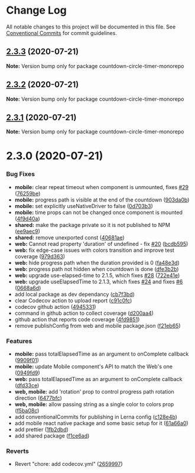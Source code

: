 # Change Log

All notable changes to this project will be documented in this file.
See [Conventional Commits](https://conventionalcommits.org) for commit guidelines.

## [2.3.3](https://github.com/vydimitrov/react-countdown-circle-timer/compare/v2.3.2...v2.3.3) (2020-07-21)

**Note:** Version bump only for package countdown-circle-timer-monorepo





## [2.3.2](https://github.com/vydimitrov/react-countdown-circle-timer/compare/v2.3.1...v2.3.2) (2020-07-21)

**Note:** Version bump only for package countdown-circle-timer-monorepo





## [2.3.1](https://github.com/vydimitrov/react-countdown-circle-timer/compare/v2.3.0...v2.3.1) (2020-07-21)

**Note:** Version bump only for package countdown-circle-timer-monorepo





# 2.3.0 (2020-07-21)


### Bug Fixes

* **mobile:** clear repeat timeout when component is unmounted, fixes [#29](https://github.com/vydimitrov/react-countdown-circle-timer/issues/29) ([76259be](https://github.com/vydimitrov/react-countdown-circle-timer/commit/76259be67bee78b03253dff2aecc175a6864aca5))
* **mobile:** progress path is visible at the end of the countdown ([903da0b](https://github.com/vydimitrov/react-countdown-circle-timer/commit/903da0b66255bb77afdb0552c5a6510fac1645f8))
* **mobile:** set explicitly useNativeDriver to false ([0d703b3](https://github.com/vydimitrov/react-countdown-circle-timer/commit/0d703b38369f2dc5e3c2c538fa2203415cf4e4ea))
* **mobile:** time props can not be changed once component is mounted ([4f9d40a](https://github.com/vydimitrov/react-countdown-circle-timer/commit/4f9d40a739c86ed9b0faed2307a81a3127701d8d))
* **shared:** make the package private so it is not published to NPM ([ee9aec9](https://github.com/vydimitrov/react-countdown-circle-timer/commit/ee9aec9bd7334234c5dae842d2fc12efd79d7c1e))
* **shared:** remove unexported const ([40681ae](https://github.com/vydimitrov/react-countdown-circle-timer/commit/40681ae27aa41ce7b7b7f7a812f0988becb9e126))
* **web:** Cannot read property 'duration' of undefined - fix [#20](https://github.com/vydimitrov/react-countdown-circle-timer/issues/20) ([bcdb595](https://github.com/vydimitrov/react-countdown-circle-timer/commit/bcdb59595d5fcaa9c7d7f9b357d21dc0af856dde))
* **web:** fix edge-case issues with colors transition and improve test coverage ([979d363](https://github.com/vydimitrov/react-countdown-circle-timer/commit/979d363c2bd7105fa23abde9c3592bd094b172ad))
* **web:** hide progress path when the duration provided is 0 ([fa48e3d](https://github.com/vydimitrov/react-countdown-circle-timer/commit/fa48e3d5e90e18c25968f0e18d0ca10931e54807))
* **web:** progress path not hidden when countdown is done ([dfe3b2b](https://github.com/vydimitrov/react-countdown-circle-timer/commit/dfe3b2b325ab58c06afed946c9c625ae40737f22))
* **web:** upgrade use-elapsed-time to 2.1.5, which fixes [#28](https://github.com/vydimitrov/react-countdown-circle-timer/issues/28) ([722e41e](https://github.com/vydimitrov/react-countdown-circle-timer/commit/722e41e95deb7637bcbe1fb3f3cfc8c48643cec4))
* **web:** upgrade useElapsedTime to 2.1.3, which fixes [#24](https://github.com/vydimitrov/react-countdown-circle-timer/issues/24) and fixes [#6](https://github.com/vydimitrov/react-countdown-circle-timer/issues/6) ([0668a6d](https://github.com/vydimitrov/react-countdown-circle-timer/commit/0668a6d3e7558c94103cf40dec6ffd9ad7ddf4b7))
* add local package as dev dependancy ([cb7f3bd](https://github.com/vydimitrov/react-countdown-circle-timer/commit/cb7f3bd3fa64c1203c96743cfa9d000edf4e78e1))
* clear Codecov action to upload report ([c91c0fc](https://github.com/vydimitrov/react-countdown-circle-timer/commit/c91c0fcd16599404d264f7c6fbebfb8a7e9b613f))
* codecov github action ([4945331](https://github.com/vydimitrov/react-countdown-circle-timer/commit/4945331b46d0ea7b3e00a9f31e749185a0e17897))
* command in github action to collect coverage ([d200aa4](https://github.com/vydimitrov/react-countdown-circle-timer/commit/d200aa4c7627c43added9b71d7cb8cac36ad32b5))
* github action that reports code coverage ([4fd9851](https://github.com/vydimitrov/react-countdown-circle-timer/commit/4fd9851da8cfc270e0ae0a486c3345812ece82dd))
* remove publishConfig from web and mobile package.json ([f21eb65](https://github.com/vydimitrov/react-countdown-circle-timer/commit/f21eb65bfa94bf6f78b5267c0bd42a84c9ae8c80))


### Features

* **mobile:** pass totalElapsedTime as an argument to onComplete callback ([9909f01](https://github.com/vydimitrov/react-countdown-circle-timer/commit/9909f016ea2885b3f16cc84da1c4a39125e729f6))
* **mobile:** update Mobile component's API to match the Web's one ([0949fd9](https://github.com/vydimitrov/react-countdown-circle-timer/commit/0949fd970a2436068130f0e55c30581900db652d))
* **web:** pass totalElapsedTime as an argument to onComplete callback ([dfd33ce](https://github.com/vydimitrov/react-countdown-circle-timer/commit/dfd33ce05431c43540f384bbd554e14f620e28af))
* **web, mobile:** add 'rotation' prop to control progress path rotation direction ([6477bfc](https://github.com/vydimitrov/react-countdown-circle-timer/commit/6477bfca722ace184f9d8282ba072c9e4805a645))
* **web, mobile:** allow passing string as a single color to colors prop ([f5ba08c](https://github.com/vydimitrov/react-countdown-circle-timer/commit/f5ba08c604f89fcf42bf4dbb62f883bd7b2d1647))
* add conventionalCommits for publishing in Lerna config ([c128e4b](https://github.com/vydimitrov/react-countdown-circle-timer/commit/c128e4bd95edde4fe1c5f793cb7028283091e01f))
* add mobile react native package and some basic setup for it ([61a66a0](https://github.com/vydimitrov/react-countdown-circle-timer/commit/61a66a0373098ab11dd54b4ad3bd4d97538e9ed5))
* add prettier ([1fb2dbd](https://github.com/vydimitrov/react-countdown-circle-timer/commit/1fb2dbd245d7692d923e1410f3c71b8fcef5b41f))
* add shared package ([f1ce6ad](https://github.com/vydimitrov/react-countdown-circle-timer/commit/f1ce6ad83f65f17ca3bc13f886f9aa49935ff5c9))


### Reverts

* Revert "chore: add codecov.yml" ([2659997](https://github.com/vydimitrov/react-countdown-circle-timer/commit/2659997bec947831890e62f78209864263f1c635))
